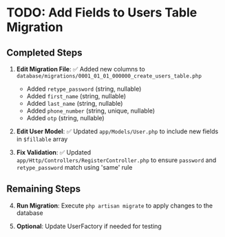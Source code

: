 # TODO: Add Fields to Users Table Migration

## Completed Steps

1. **Edit Migration File**: ✅ Added new columns to `database/migrations/0001_01_01_000000_create_users_table.php`
   - Added `retype_password` (string, nullable)
   - Added `first_name` (string, nullable)
   - Added `last_name` (string, nullable)
   - Added `phone_number` (string, unique, nullable)
   - Added `otp` (string, nullable)

2. **Edit User Model**: ✅ Updated `app/Models/User.php` to include new fields in `$fillable` array

3. **Fix Validation**: ✅ Updated `app/Http/Controllers/RegisterController.php` to ensure `password` and `retype_password` match using 'same' rule

## Remaining Steps

4. **Run Migration**: Execute `php artisan migrate` to apply changes to the database

5. **Optional**: Update UserFactory if needed for testing
